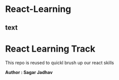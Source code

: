 # React-Learning
## text
<h1>React Learning Track </h1>
<p>This repo is reused to quickl brush up our react skills</p>

<b>Author : Sagar Jadhav</p>
